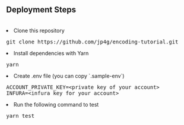 <h2>Deployment Steps</h2>
</br>
<li>Clone this repository
<pre>git clone https://github.com/jp4g/encoding-tutorial.git</pre>
</li>
<li>Install dependencies with Yarn
<pre>yarn</pre>
</li>
<li>Create .env file (you can copy `.sample-env`)
<pre>ACCOUNT_PRIVATE_KEY=&lt;private key of your account&gt;
INFURA=&lt;infura key for your account&gt;
</li>
<li>Run the following command to test
<pre>yarn test</pre>
</li>

